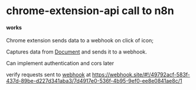 # chrome-extension-api call to n8n 

#### works
Chrome extension sends data to a webhook on click of icon;

Captures data from [Document](https://developer.mozilla.org/en-US/docs/Web/API/Document) and sends it to a webhook.

Can implement authentication and cors later


verify requests sent to [webhook](https://webhook.site/49792acf-583f-437d-89be-d227d341aba3) at https://webhook.site/#!/49792acf-583f-437d-89be-d227d341aba3/7d4917e0-536f-4b95-9ef0-ee8e0841ae8c/1
